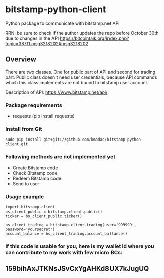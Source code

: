 bitstamp-python-client
======================

Python package to communicate with bitstamp.net API

RRN: be sure to check if the author updates the repo before October 30th due to changes in the API https://bitcointalk.org/index.php?topic=38711.msg3218202#msg3218202

## Overview ##

There are two classes. One for public part of API and second for trading part.
Public class doesn't need user credentials, because API commands which this class implements are not bound to bitstamp user account.

Description of API:
https://www.bitstamp.net/api/

### Package requirements ###

* requests (pip install requests)

### Install from Git ###

    sudo pip install git+git://github.com/kmadac/bitstamp-python-client.git

### Following methods are not implemented yet ###

* Create Bitstamp code
* Check Bitstamp code
* Redeem Bitstamp code
* Send to user

### Usage example ###

    import bitstamp.client
    bs_client_public = bitstamp.client.public()
    ticker = bs_client_public.ticker()

    bs_client_trading = bitstamp.client.trading(user='999999', password='yoursecret')
    account_balance = bs_client_trading.account_ballance()

### If this code is usable for you, here is my wallet id where you can contribute to my work with few micro BCs: ###

## 159bihAxJTKNsJSvCxYgAHKd8UX7kJugUQ ##
